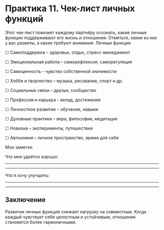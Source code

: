 # Практика 11. Чек-лист личных функций

Этот чек-лист поможет каждому партнёру осознать, какие личные функции поддерживают его жизнь и отношения. Отметьте, какие из них у вас развиты, а какие требуют внимания.
Личные функции

☐ Самоподдержка – здоровье, отдых, стресс-менеджмент

☐ Эмоциональная работа – саморефлексия, саморегуляция

☐ Самоценность – чувство собственной значимости

☐ Хобби и творчество – музыка, рисование, спорт и др.

☐ Социальные связи – друзья, сообщество

☐ Профессия и карьера – вклад, достижения

☐ Личностное развитие – обучение, навыки

☐ Духовные практики – вера, философия, медитация

☐ Новизна – эксперименты, путешествия

☐ Автономия – личное пространство, время для себя

Мои заметки

Что мне удаётся хорошо:

____________________________________________________________
____________________________________________________________

Что я хочу улучшить:

____________________________________________________________
____________________________________________________________

## Заключение

Развитие личных функций снижает нагрузку на совместные. Когда каждый чувствует себя целостным и устойчивым, отношения становятся более гармоничными.
